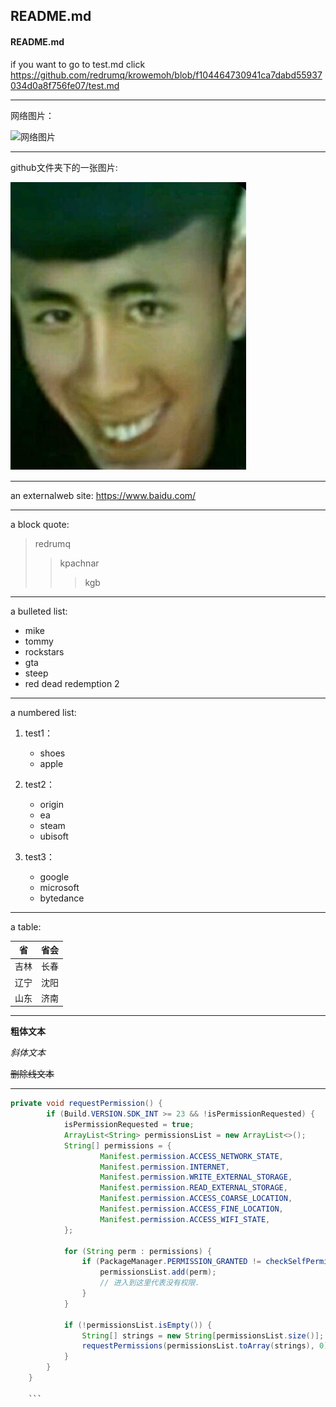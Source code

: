 
## README.md
####  README.md


if you want to go to test.md
click https://github.com/redrumq/krowemoh/blob/f104464730941ca7dabd55937034d0a8f756fe07/test.md

---


网络图片：

![网络图片](http://i0.hdslb.com/bfs/article/125d882c379c965539fb528f31bdfc8c24713a82.jpg)



---


github文件夹下的一张图片:

![avatar](https://github.com/redrumq/krowemoh/blob/28e21ffb9dccee9695ac458110211afc440642c8/ddd.png)


---


an externalweb site:
<https://www.baidu.com/>



---




a block quote:
>redrumq
> > kpachnar
> > > kgb


---



 a bulleted list:
+ mike
+ tommy
+ rockstars
+ gta
+ steep
+ red dead redemption 2


---



a numbered list:


1. test1：
    - shoes
    - apple
    
2. test2：
    - origin
    - ea
    - steam
    - ubisoft
    
3. test3：
    - google
    - microsoft
    - bytedance
    
    
 ---
    
 


a table:

| 省   | 省会  |
|  ----  | ----  |
| 吉林  | 长春 |
| 辽宁  | 沈阳 |
| 山东  |  济南|



---


**粗体文本**

*斜体文本*

~~删除线文本~~



---

```java
private void requestPermission() {
        if (Build.VERSION.SDK_INT >= 23 && !isPermissionRequested) {
            isPermissionRequested = true;
            ArrayList<String> permissionsList = new ArrayList<>();
            String[] permissions = {
                    Manifest.permission.ACCESS_NETWORK_STATE,
                    Manifest.permission.INTERNET,
                    Manifest.permission.WRITE_EXTERNAL_STORAGE,
                    Manifest.permission.READ_EXTERNAL_STORAGE,
                    Manifest.permission.ACCESS_COARSE_LOCATION,
                    Manifest.permission.ACCESS_FINE_LOCATION,
                    Manifest.permission.ACCESS_WIFI_STATE,
            };

            for (String perm : permissions) {
                if (PackageManager.PERMISSION_GRANTED != checkSelfPermission(perm)) {
                    permissionsList.add(perm);
                    // 进入到这里代表没有权限.
                }
            }

            if (!permissionsList.isEmpty()) {
                String[] strings = new String[permissionsList.size()];
                requestPermissions(permissionsList.toArray(strings), 0);
            }
        }
    }
    
    ```
    
    
    



    







